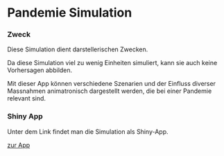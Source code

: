 # Pandemie Simulation

### Zweck

Diese Simulation dient darstellerischen Zwecken.

Da diese Simulation viel zu wenig Einheiten simuliert,
kann sie auch keine Vorhersagen abbilden.

Mit dieser App können verschiedene Szenarien und der Einfluss diverser Massnahmen animatronisch dargestellt werden,
die bei einer Pandemie relevant sind.

### Shiny App

Unter dem Link findet man die Simulation als Shiny-App.

[zur App](https://tpeschel.shinyapps.io/Pandemia "Pandemie Simulation" )
